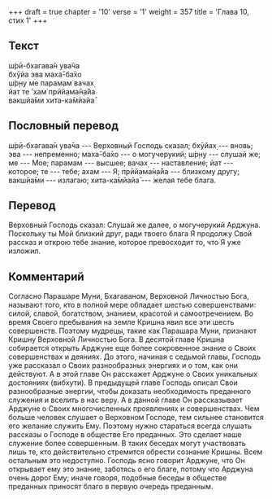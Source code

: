 +++
draft = true
chapter = '10'
verse = '1'
weight = 357
title = 'Глава 10, стих 1'
+++
## Текст

ш́рӣ-бхагава̄н ува̄ча  
бхӯйа эва маха̄-ба̄хо  
ш́р̣н̣у ме парамам̇ вачах̣  
йат те ’хам̇ прӣйама̄н̣а̄йа  
вакшйа̄ми хита-ка̄мйайа̄

## Пословный перевод

ш́рӣ-бхагава̄н ува̄ча --- Верховный Господь сказал; бхӯйах̣ --- вновь; эва
--- непременно; маха̄-ба̄хо --- о могучерукий; ш́р̣н̣у --- слушай же; ме ---
Мое; парамам --- высшее; вачах̣ --- наставление; йат --- которое; те ---
тебе; ахам --- Я; прӣйама̄н̣а̄йа --- близкому другу; вакшйа̄ми --- излагаю;
хита-ка̄мйайа̄ --- желая тебе блага.

## Перевод

Верховный Господь сказал: Слушай же далее, о могучерукий Арджуна.
Поскольку ты Мой близкий друг, ради твоего блага Я продолжу Свой рассказ
и открою тебе знание, которое превосходит то, что Я уже изложил.

## Комментарий

Согласно Парашаре Муни, Бхагаваном, Верховной Личностью Бога, называют
того, кто в полной мере обладает шестью совершенствами: силой, славой,
богатством, знанием, красотой и самоотречением. Во время Своего
пребывания на земле Кришна явил все эти шесть совершенств. Поэтому
мудрецы, такие как Парашара Муни, признают Кришну Верховной Личностью
Бога. В десятой главе Кришна собирается открыть Арджуне еще более
сокровенное знание о Своих совершенствах и деяниях. До этого, начиная с
седьмой главы, Господь уже рассказал о Своих разнообразных энергиях и о
том, как они действуют. А в этой главе Он расскажет Арджуне о Своих
уникальных достояниях (вибхути). В предыдущей главе Господь описал Свои
разнообразные энергии, чтобы доказать необходимость преданного служения
и вселить в нас веру. А в данной главе Он рассказывает Арджуне о Своих
многочисленных проявлениях и совершенствах. Чем больше человек слушает о
Верховном Господе, тем сильнее становится его желание служить Ему.
Поэтому нужно стараться всегда слушать рассказы о Господе в обществе Его
преданных. Это сделает наше служение более совершенным. В таких беседах
могут участвовать лишь те, кто действительно стремится обрести сознание
Кришны. Всем остальным это недоступно. Господь ясно говорит Арджуне, что
Он открывает ему это знание, заботясь о его благе, потому что Арджуна
очень дорог Ему; иначе говоря, подобные беседы в обществе преданных
приносят благо в первую очередь преданным.
